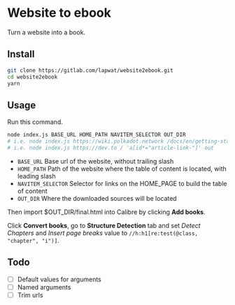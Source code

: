# Website to ebook

Turn a website into a book.

## Install

```sh
git clone https://gitlab.com/lapwat/website2ebook.git
cd website2ebook
yarn
```

## Usage

Run this command.

```sh
node index.js BASE_URL HOME_PATH NAVITEM_SELECTOR OUT_DIR
# i.e. node index.js https://wiki.polkadot.network /docs/en/getting-started .navItem out
# i.e. node index.js https://dev.to / 'a[id*="article-link-"]' out
```

- `BASE_URL` Base url of the website, without trailing slash
- `HOME_PATH` Path  of the website where the table of content is located, with leading slash
- `NAVITEM_SELECTOR` Selector for links on the HOME_PAGE to build the table of content
- `OUT_DIR` Where the downloaded sources will be located

Then import $OUT_DIR/final.html into Calibre by clicking **Add books**.

Click **Convert books**, go to **Structure Detection** tab and set _Detect Chapters_ and _Insert page breaks_ value to `//h:h1[re:test(@class, "chapter", "i")]`.

## Todo

- [ ] Default values for arguments
- [ ] Named arguments
- [ ] Trim urls
